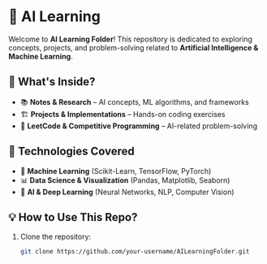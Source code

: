 # 🚀 AI Learning  

Welcome to **AI Learning Folder**! This repository is dedicated to exploring concepts, projects, and problem-solving related to **Artificial Intelligence & Machine Learning**.  

## 📌 What's Inside?  
- 📚 **Notes & Research** – AI concepts, ML algorithms, and frameworks  
- 🏗️ **Projects & Implementations** – Hands-on coding exercises  
- 📝 **LeetCode & Competitive Programming** – AI-related problem-solving  

## 🔧 Technologies Covered  
- 🧠 **Machine Learning** (Scikit-Learn, TensorFlow, PyTorch)  
- 📊 **Data Science & Visualization** (Pandas, Matplotlib, Seaborn)  
- 🤖 **AI & Deep Learning** (Neural Networks, NLP, Computer Vision)  

## 💡 How to Use This Repo?  
1. Clone the repository:  
   ```bash
   git clone https://github.com/your-username/AILearningFolder.git
